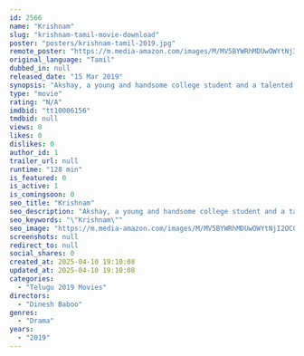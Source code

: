 ```yaml
---
id: 2566
name: "Krishnam"
slug: "krishnam-tamil-movie-download"
poster: "posters/krishnam-tamil-2019.jpg"
remote_poster: "https://m.media-amazon.com/images/M/MV5BYWRhMDUwOWYtNjI2OC00MTFiLTkwNTYtZGY3ZGVmZmZlMzk5XkEyXkFqcGdeQXVyODY1NTE4OTc@._V1_SX300.jpg"
original_language: "Tamil"
dubbed_in: null
released_date: "15 Mar 2019"
synopsis: "Akshay, a young and handsome college student and a talented dancer, enjoys a colorful college life. Although very popular among his peers, Akshay, who is smitten by Radhika, feels dejected after she neglects him. To make matters wors"
type: "movie"
rating: "N/A"
imdbid: "tt10006156"
tmdbid: null
views: 0
likes: 0
dislikes: 0
author_id: 1
trailer_url: null
runtime: "128 min"
is_featured: 0
is_active: 1
is_comingsoon: 0
seo_title: "Krishnam"
seo_description: "Akshay, a young and handsome college student and a talented dancer, enjoys a colorful college life. Although very popular among his peers, Akshay, who is smitten by Radhika, feels dejected after she neglects him. To make matters wors"
seo_keywords: "\"Krishnam\""
seo_image: "https://m.media-amazon.com/images/M/MV5BYWRhMDUwOWYtNjI2OC00MTFiLTkwNTYtZGY3ZGVmZmZlMzk5XkEyXkFqcGdeQXVyODY1NTE4OTc@._V1_SX300.jpg"
screenshots: null
redirect_to: null
social_shares: 0
created_at: 2025-04-10 19:10:08
updated_at: 2025-04-10 19:10:08
categories:
  - "Telugu 2019 Movies"
directors:
  - "Dinesh Baboo"
genres:
  - "Drama"
years:
  - "2019"
---
```

